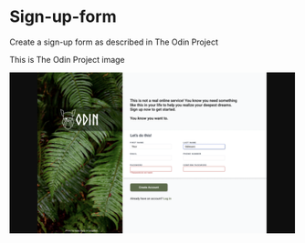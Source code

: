 # Sign-up-form

Create a sign-up form as described in The Odin Project

This is The Odin Project image

<img src="Images/original-form.png" alt="The odin project image" width="500"/>
